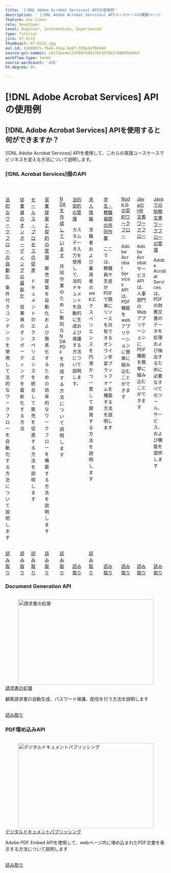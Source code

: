```yaml
---
title: '[!DNL Adobe Acrobat Services] APIの使用例'
description: ' [!DNL Adobe Acrobat Services] APIユースケースの概要ページ'
feature: Use Cases
role: Developer
level: Beginner, Intermediate, Experienced
type: Tutorial
jira: KT-8115
thumbnail: KT-8115.jpg
exl-id: 4188897e-f6e6-41ea-be6f-359a3ef0e040
source-git-commit: c6272ee4ec33f89f5db27023d78d1f08005b04ef
workflow-type: tm+mt
source-wordcount: '435'
ht-degree: 0%

---
```


# [!DNL Adobe Acrobat Services] APIの使用例

## [!DNL Adobe Acrobat Services] APIを使用すると何ができますか？

[!DNL Adobe Acrobat Services] APIを使用して、これらの実践ユースケースでビジネスを変える方法について説明します。

### [!DNL Acrobat Services]個のAPI

<!-- START CARDS HTML - DO NOT MODIFY BY HAND -->
<div class="columns">
    <div class="column is-half-tablet is-half-desktop is-one-third-widescreen" aria-label="Automate legal workflows">
        <div class="card" style="height: 100%; display: flex; flex-direction: column; height: 100%;">
            <div class="card-image">
                <figure class="image x-is-16by9">
                    <a href="https://experienceleague.adobe.com/ja/docs/acrobat-services-learn/tutorials/usecases/automatelegalworkflows" title="法的なワークフローの自動化" target="_self" rel="referrer">
                        <img class="is-bordered-r-small" src="https://experienceleague.adobe.com/ja/docs/acrobat-services-learn/tutorials/usecases/media_11d45ac52221eb0279a687861908ee87f8b9071fd.png?width=400&format=webply&optimize=medium" alt="法的なワークフローの自動化"
                             style="width: 100%; aspect-ratio: 16 / 9; object-fit: cover; overflow: hidden; display: block; margin: auto;">
                    </a>
                </figure>
            </div>
            <div class="card-content is-padded-small" style="display: flex; flex-direction: column; flex-grow: 1; justify-content: space-between;">
                <div class="top-card-content">
                    <p class="headline is-size-6 has-text-weight-bold">
                        <a href="https://experienceleague.adobe.com/ja/docs/acrobat-services-learn/tutorials/usecases/automatelegalworkflows" target="_self" rel="referrer" title="法的なワークフローの自動化">法的なワークフローの自動化</a>
                    </p>
                    <p class="is-size-6">条件付きコンテンツを使用して法的なワークフローを自動化する方法について説明します</p>
                </div>
                <a href="https://experienceleague.adobe.com/ja/docs/acrobat-services-learn/tutorials/usecases/automatelegalworkflows" target="_self" rel="referrer" class="spectrum-Button spectrum-Button--outline spectrum-Button--primary spectrum-Button--sizeM" style="align-self: flex-start; margin-top: 1rem;">
                    <span class="spectrum-Button-label has-no-wrap has-text-weight-bold">読み取り</span>
                </a>
            </div>
        </div>
    </div>
    <div class="column is-half-tablet is-half-desktop is-one-third-widescreen" aria-label="Modernizing employee onboarding">
        <div class="card" style="height: 100%; display: flex; flex-direction: column; height: 100%;">
            <div class="card-image">
                <figure class="image x-is-16by9">
                    <a href="https://experienceleague.adobe.com/ja/docs/acrobat-services-learn/tutorials/usecases/employeeonboarding" title="従業員オンボーディングの最新化" target="_self" rel="referrer">
                        <img class="is-bordered-r-small" src="https://experienceleague.adobe.com/ja/docs/acrobat-services-learn/tutorials/usecases/media_132a84764b759671006b4508a187b91ce708b060a.png?width=400&format=webply&optimize=medium" alt="従業員オンボーディングの最新化"
                             style="width: 100%; aspect-ratio: 16 / 9; object-fit: cover; overflow: hidden; display: block; margin: auto;">
                    </a>
                </figure>
            </div>
            <div class="card-content is-padded-small" style="display: flex; flex-direction: column; flex-grow: 1; justify-content: space-between;">
                <div class="top-card-content">
                    <p class="headline is-size-6 has-text-weight-bold">
                        <a href="https://experienceleague.adobe.com/ja/docs/acrobat-services-learn/tutorials/usecases/employeeonboarding" target="_self" rel="referrer" title="従業員オンボーディングの最新化">従業員のオンボーディングの最新化</a>
                    </p>
                    <p class="is-size-6">従業員のオンボーディングを最新化する方法</p>
                </div>
                <a href="https://experienceleague.adobe.com/ja/docs/acrobat-services-learn/tutorials/usecases/employeeonboarding" target="_self" rel="referrer" class="spectrum-Button spectrum-Button--outline spectrum-Button--primary spectrum-Button--sizeM" style="align-self: flex-start; margin-top: 1rem;">
                    <span class="spectrum-Button-label has-no-wrap has-text-weight-bold">読み取り</span>
                </a>
            </div>
        </div>
    </div>
    <div class="column is-half-tablet is-half-desktop is-one-third-widescreen" aria-label="Accelerate your sales process">
        <div class="card" style="height: 100%; display: flex; flex-direction: column; height: 100%;">
            <div class="card-image">
                <figure class="image x-is-16by9">
                    <a href="https://experienceleague.adobe.com/ja/docs/acrobat-services-learn/tutorials/usecases/acceleratesales" title="販売プロセスの迅速化" target="_self" rel="referrer">
                        <img class="is-bordered-r-small" src="https://experienceleague.adobe.com/ja/docs/acrobat-services-learn/tutorials/usecases/media_1ce553da02229c4a25bcf679ca8eb2b165e0b9019.png?width=400&format=webply&optimize=medium" alt="販売プロセスの迅速化"
                             style="width: 100%; aspect-ratio: 16 / 9; object-fit: cover; overflow: hidden; display: block; margin: auto;">
                    </a>
                </figure>
            </div>
            <div class="card-content is-padded-small" style="display: flex; flex-direction: column; flex-grow: 1; justify-content: space-between;">
                <div class="top-card-content">
                    <p class="headline is-size-6 has-text-weight-bold">
                        <a href="https://experienceleague.adobe.com/ja/docs/acrobat-services-learn/tutorials/usecases/acceleratesales" target="_self" rel="referrer" title="販売プロセスの迅速化">セールス・プロセスの促進</a>
                    </p>
                    <p class="is-size-6">ドキュメントのエクスペリエンスを統合して販売を促進する方法を説明します</p>
                </div>
                <a href="https://experienceleague.adobe.com/ja/docs/acrobat-services-learn/tutorials/usecases/acceleratesales" target="_self" rel="referrer" class="spectrum-Button spectrum-Button--outline spectrum-Button--primary spectrum-Button--sizeM" style="align-self: flex-start; margin-top: 1rem;">
                    <span class="spectrum-Button-label has-no-wrap has-text-weight-bold">読み取り</span>
                </a>
            </div>
        </div>
    </div>
    <div class="column is-half-tablet is-half-desktop is-one-third-widescreen" aria-label="Managing sales proposals and contracts">
        <div class="card" style="height: 100%; display: flex; flex-direction: column; height: 100%;">
            <div class="card-image">
                <figure class="image x-is-16by9">
                    <a href="https://experienceleague.adobe.com/ja/docs/acrobat-services-learn/tutorials/usecases/sales" title="販売提案と契約の管理" target="_self" rel="referrer">
                        <img class="is-bordered-r-small" src="https://experienceleague.adobe.com/ja/docs/acrobat-services-learn/tutorials/usecases/media_179ae58be6f2a7a0fba8e0a76bd9f5099619f61b0.png?width=400&format=webply&optimize=medium" alt="販売提案と契約の管理"
                             style="width: 100%; aspect-ratio: 16 / 9; object-fit: cover; overflow: hidden; display: block; margin: auto;">
                    </a>
                </figure>
            </div>
            <div class="card-content is-padded-small" style="display: flex; flex-direction: column; flex-grow: 1; justify-content: space-between;">
                <div class="top-card-content">
                    <p class="headline is-size-6 has-text-weight-bold">
                        <a href="https://experienceleague.adobe.com/ja/docs/acrobat-services-learn/tutorials/usecases/sales" target="_self" rel="referrer" title="販売提案と契約の管理">営業提案と契約の管理</a>
                    </p>
                    <p class="is-size-6">販売提案を自動化および簡素化するための効率的なワークフローを構築する方法を説明します</p>
                </div>
                <a href="https://experienceleague.adobe.com/ja/docs/acrobat-services-learn/tutorials/usecases/sales" target="_self" rel="referrer" class="spectrum-Button spectrum-Button--outline spectrum-Button--primary spectrum-Button--sizeM" style="align-self: flex-start; margin-top: 1rem;">
                    <span class="spectrum-Button-label has-no-wrap has-text-weight-bold">読み取り</span>
                </a>
            </div>
        </div>
    </div>
    <div class="column is-half-tablet is-half-desktop is-one-third-widescreen" aria-label="Creating an NDA">
        <div class="card" style="height: 100%; display: flex; flex-direction: column; height: 100%;">
            <div class="card-image">
                <figure class="image x-is-16by9">
                    <a href="https://experienceleague.adobe.com/ja/docs/acrobat-services-learn/tutorials/usecases/nda" title="NDAの作成" target="_self" rel="referrer">
                        <img class="is-bordered-r-small" src="https://experienceleague.adobe.com/ja/docs/acrobat-services-learn/tutorials/usecases/media_12b38eafbf76bee920fa3ab873d392432cdcae963.png?width=400&format=webply&optimize=medium" alt="NDAの作成"
                             style="width: 100%; aspect-ratio: 16 / 9; object-fit: cover; overflow: hidden; display: block; margin: auto;">
                    </a>
                </figure>
            </div>
            <div class="card-content is-padded-small" style="display: flex; flex-direction: column; flex-grow: 1; justify-content: space-between;">
                <div class="top-card-content">
                    <p class="headline is-size-6 has-text-weight-bold">
                        <a href="https://experienceleague.adobe.com/ja/docs/acrobat-services-learn/tutorials/usecases/nda" target="_self" rel="referrer" title="NDAの作成">NDAを作成しています</a>
                    </p>
                    <p class="is-size-6">共同作業のために動的なNDA PDFを作成する方法について説明します</p>
                </div>
                <a href="https://experienceleague.adobe.com/ja/docs/acrobat-services-learn/tutorials/usecases/nda" target="_self" rel="referrer" class="spectrum-Button spectrum-Button--outline spectrum-Button--primary spectrum-Button--sizeM" style="align-self: flex-start; margin-top: 1rem;">
                    <span class="spectrum-Button-label has-no-wrap has-text-weight-bold">読み取り</span>
                </a>
            </div>
        </div>
    </div>
    <div class="column is-half-tablet is-half-desktop is-one-third-widescreen" aria-label="Managing legal contracts">
        <div class="card" style="height: 100%; display: flex; flex-direction: column; height: 100%;">
            <div class="card-image">
                <figure class="image x-is-16by9">
                    <a href="https://experienceleague.adobe.com/ja/docs/acrobat-services-learn/tutorials/usecases/legal" title="法的契約の管理" target="_self" rel="referrer">
                        <img class="is-bordered-r-small" src="https://experienceleague.adobe.com/ja/docs/acrobat-services-learn/tutorials/usecases/media_175eb5e0acbeb769b4f69aa4ae5cf24ed55489d87.png?width=400&format=webply&optimize=medium" alt="法的契約の管理"
                             style="width: 100%; aspect-ratio: 16 / 9; object-fit: cover; overflow: hidden; display: block; margin: auto;">
                    </a>
                </figure>
            </div>
            <div class="card-content is-padded-small" style="display: flex; flex-direction: column; flex-grow: 1; justify-content: space-between;">
                <div class="top-card-content">
                    <p class="headline is-size-6 has-text-weight-bold">
                        <a href="https://experienceleague.adobe.com/ja/docs/acrobat-services-learn/tutorials/usecases/legal" target="_self" rel="referrer" title="法的契約の管理">法的契約の管理</a>
                    </p>
                    <p class="is-size-6">カスタムデータ入力を使用して、法的ドキュメントを自動的に生成および保護する方法について説明します。</p>
                </div>
                <a href="https://experienceleague.adobe.com/ja/docs/acrobat-services-learn/tutorials/usecases/legal" target="_self" rel="referrer" class="spectrum-Button spectrum-Button--outline spectrum-Button--primary spectrum-Button--sizeM" style="align-self: flex-start; margin-top: 1rem;">
                    <span class="spectrum-Button-label has-no-wrap has-text-weight-bold">読み取り</span>
                </a>
            </div>
        </div>
    </div>
    <div class="column is-half-tablet is-half-desktop is-one-third-widescreen" aria-label="Job posting">
        <div class="card" style="height: 100%; display: flex; flex-direction: column; height: 100%;">
            <div class="card-image">
                <figure class="image x-is-16by9">
                    <a href="https://experienceleague.adobe.com/ja/docs/acrobat-services-learn/tutorials/usecases/jobposting" title="求人情報" target="_self" rel="referrer">
                        <img class="is-bordered-r-small" src="https://experienceleague.adobe.com/ja/docs/acrobat-services-learn/tutorials/usecases/media_1487ad3b5c3c12b24a1c44420ac612f7a5b06d16a.png?width=400&format=webply&optimize=medium" alt="求人情報"
                             style="width: 100%; aspect-ratio: 16 / 9; object-fit: cover; overflow: hidden; display: block; margin: auto;">
                    </a>
                </figure>
            </div>
            <div class="card-content is-padded-small" style="display: flex; flex-direction: column; flex-grow: 1; justify-content: space-between;">
                <div class="top-card-content">
                    <p class="headline is-size-6 has-text-weight-bold">
                        <a href="https://experienceleague.adobe.com/ja/docs/acrobat-services-learn/tutorials/usecases/jobposting" target="_self" rel="referrer" title="求人情報">求人情報</a>
                    </p>
                    <p class="is-size-6">求職者および雇用者のwebエクスペリエンスを円滑かつ一貫して開発する方法を説明します</p>
                </div>
                <a href="https://experienceleague.adobe.com/ja/docs/acrobat-services-learn/tutorials/usecases/jobposting" target="_self" rel="referrer" class="spectrum-Button spectrum-Button--outline spectrum-Button--primary spectrum-Button--sizeM" style="align-self: flex-start; margin-top: 1rem;">
                    <span class="spectrum-Button-label has-no-wrap has-text-weight-bold">読み取り</span>
                </a>
            </div>
        </div>
    </div>
    <div class="column is-half-tablet is-half-desktop is-one-third-widescreen" aria-label="Student-Teacher collaboration">
        <div class="card" style="height: 100%; display: flex; flex-direction: column; height: 100%;">
            <div class="card-image">
                <figure class="image x-is-16by9">
                    <a href="https://experienceleague.adobe.com/ja/docs/acrobat-services-learn/tutorials/usecases/educationcollab" title="学生・教職員間の連携" target="_self" rel="referrer">
                        <img class="is-bordered-r-small" src="https://experienceleague.adobe.com/ja/docs/acrobat-services-learn/tutorials/usecases/media_1746197c35f5bd2d66f8cd58e090c5e4fa7a3b5f2.png?width=400&format=webply&optimize=medium" alt="学生・教職員間の連携"
                             style="width: 100%; aspect-ratio: 16 / 9; object-fit: cover; overflow: hidden; display: block; margin: auto;">
                    </a>
                </figure>
            </div>
            <div class="card-content is-padded-small" style="display: flex; flex-direction: column; flex-grow: 1; justify-content: space-between;">
                <div class="top-card-content">
                    <p class="headline is-size-6 has-text-weight-bold">
                        <a href="https://experienceleague.adobe.com/ja/docs/acrobat-services-learn/tutorials/usecases/educationcollab" target="_self" rel="referrer" title="学生・教職員間の連携">学生・教職員間の共同作業</a>
                    </p>
                    <p class="is-size-6">ここでは、教職員や生徒がPDFで簡単にリソースを共有できるオンライン学習プラットフォームを構築する方法を説明します</p>
                </div>
                <a href="https://experienceleague.adobe.com/ja/docs/acrobat-services-learn/tutorials/usecases/educationcollab" target="_self" rel="referrer" class="spectrum-Button spectrum-Button--outline spectrum-Button--primary spectrum-Button--sizeM" style="align-self: flex-start; margin-top: 1rem;">
                    <span class="spectrum-Button-label has-no-wrap has-text-weight-bold">読み取り</span>
                </a>
            </div>
        </div>
    </div>
    <div class="column is-half-tablet is-half-desktop is-one-third-widescreen" aria-label="Agreement workflows in Node.js">
        <div class="card" style="height: 100%; display: flex; flex-direction: column; height: 100%;">
            <div class="card-image">
                <figure class="image x-is-16by9">
                    <a href="https://experienceleague.adobe.com/ja/docs/acrobat-services-learn/tutorials/usecases/agreementworkflowsnodejs" title="Node.jsの契約書ワークフロー" target="_self" rel="referrer">
                        <img class="is-bordered-r-small" src="https://experienceleague.adobe.com/ja/docs/acrobat-services-learn/tutorials/usecases/media_1a1148ebfe4641258d91065e83c2d39be0e918c38.png?width=400&format=webply&optimize=medium" alt="Node.jsの契約書ワークフロー"
                             style="width: 100%; aspect-ratio: 16 / 9; object-fit: cover; overflow: hidden; display: block; margin: auto;">
                    </a>
                </figure>
            </div>
            <div class="card-content is-padded-small" style="display: flex; flex-direction: column; flex-grow: 1; justify-content: space-between;">
                <div class="top-card-content">
                    <p class="headline is-size-6 has-text-weight-bold">
                        <a href="https://experienceleague.adobe.com/ja/docs/acrobat-services-learn/tutorials/usecases/agreementworkflowsnodejs" target="_self" rel="referrer" title="Node.jsの契約書ワークフロー">Node.jsの契約ワークフロー</a>
                    </p>
                    <p class="is-size-6">Adobe Acrobat Services APIは、PDF機能をwebアプリケーションに簡単に組み込むことができます</p>
                </div>
                <a href="https://experienceleague.adobe.com/ja/docs/acrobat-services-learn/tutorials/usecases/agreementworkflowsnodejs" target="_self" rel="referrer" class="spectrum-Button spectrum-Button--outline spectrum-Button--primary spectrum-Button--sizeM" style="align-self: flex-start; margin-top: 1rem;">
                    <span class="spectrum-Button-label has-no-wrap has-text-weight-bold">読み取り</span>
                </a>
            </div>
        </div>
    </div>
    <div class="column is-half-tablet is-half-desktop is-one-third-widescreen" aria-label="HR document workflows in Java">
        <div class="card" style="height: 100%; display: flex; flex-direction: column; height: 100%;">
            <div class="card-image">
                <figure class="image x-is-16by9">
                    <a href="https://experienceleague.adobe.com/ja/docs/acrobat-services-learn/tutorials/usecases/hragreementworkflowsjava" title="Javaでの人事文書ワークフロー" target="_self" rel="referrer">
                        <img class="is-bordered-r-small" src="https://experienceleague.adobe.com/ja/docs/acrobat-services-learn/tutorials/usecases/media_16549bea7754eaa4cfefb538aa4589ff68530a1fd.png?width=400&format=webply&optimize=medium" alt="Javaでの人事文書ワークフロー"
                             style="width: 100%; aspect-ratio: 16 / 9; object-fit: cover; overflow: hidden; display: block; margin: auto;">
                    </a>
                </figure>
            </div>
            <div class="card-content is-padded-small" style="display: flex; flex-direction: column; flex-grow: 1; justify-content: space-between;">
                <div class="top-card-content">
                    <p class="headline is-size-6 has-text-weight-bold">
                        <a href="https://experienceleague.adobe.com/ja/docs/acrobat-services-learn/tutorials/usecases/hragreementworkflowsjava" target="_self" rel="referrer" title="Javaでの人事文書ワークフロー">JavaのHR文書ワークフロー</a>
                    </p>
                    <p class="is-size-6">Adobe AcrobatサービスAPIは、人事部門のWebアプリケーションにPDF機能を簡単に組み込むことができます</p>
                </div>
                <a href="https://experienceleague.adobe.com/ja/docs/acrobat-services-learn/tutorials/usecases/hragreementworkflowsjava" target="_self" rel="referrer" class="spectrum-Button spectrum-Button--outline spectrum-Button--primary spectrum-Button--sizeM" style="align-self: flex-start; margin-top: 1rem;">
                    <span class="spectrum-Button-label has-no-wrap has-text-weight-bold">読み取り</span>
                </a>
            </div>
        </div>
    </div>
    <div class="column is-half-tablet is-half-desktop is-one-third-widescreen" aria-label="Managing financial document workflows in Java">
        <div class="card" style="height: 100%; display: flex; flex-direction: column; height: 100%;">
            <div class="card-image">
                <figure class="image x-is-16by9">
                    <a href="https://experienceleague.adobe.com/ja/docs/acrobat-services-learn/tutorials/usecases/financeworkflowsjava" title="Javaでの財務文書ワークフローの管理" target="_self" rel="referrer">
                        <img class="is-bordered-r-small" src="https://experienceleague.adobe.com/ja/docs/acrobat-services-learn/tutorials/usecases/media_14763e77cca336e72797a4b6964a94311623df148.png?width=400&format=webply&optimize=medium" alt="Javaでの財務文書ワークフローの管理"
                             style="width: 100%; aspect-ratio: 16 / 9; object-fit: cover; overflow: hidden; display: block; margin: auto;">
                    </a>
                </figure>
            </div>
            <div class="card-content is-padded-small" style="display: flex; flex-direction: column; flex-grow: 1; justify-content: space-between;">
                <div class="top-card-content">
                    <p class="headline is-size-6 has-text-weight-bold">
                        <a href="https://experienceleague.adobe.com/ja/docs/acrobat-services-learn/tutorials/usecases/financeworkflowsjava" target="_self" rel="referrer" title="Javaでの財務文書ワークフローの管理">Javaでの財務文書ワークフローの管理</a>
                    </p>
                    <p class="is-size-6">Adobe Acrobat Servicesは、PDFの財務文書のデータを処理および抽出するために必要なすべてのツール、サービス、および機能を提供します</p>
                </div>
                <a href="https://experienceleague.adobe.com/ja/docs/acrobat-services-learn/tutorials/usecases/financeworkflowsjava" target="_self" rel="referrer" class="spectrum-Button spectrum-Button--outline spectrum-Button--primary spectrum-Button--sizeM" style="align-self: flex-start; margin-top: 1rem;">
                    <span class="spectrum-Button-label has-no-wrap has-text-weight-bold">読み取り</span>
                </a>
            </div>
        </div>
    </div>
</div>
<!-- END CARDS HTML - DO NOT MODIFY BY HAND -->


### Document Generation API

<!-- START CARDS HTML - DO NOT MODIFY BY HAND -->
<div class="columns">
    <div class="column is-half-tablet is-half-desktop is-one-third-widescreen" aria-label="Handling invoices">
        <div class="card" style="height: 100%; display: flex; flex-direction: column; height: 100%;">
            <div class="card-image">
                <figure class="image x-is-16by9">
                    <a href="https://experienceleague.adobe.com/ja/docs/acrobat-services-learn/tutorials/usecases/invoices" title="請求書の処理" target="_self" rel="referrer">
                        <img class="is-bordered-r-small" src="https://experienceleague.adobe.com/ja/docs/acrobat-services-learn/tutorials/usecases/media_1ff9a75e31fa990e15e1010e05fd751371eaf0a8c.png?width=400&format=webply&optimize=medium" alt="請求書の処理"
                             style="width: 100%; aspect-ratio: 16 / 9; object-fit: cover; overflow: hidden; display: block; margin: auto;">
                    </a>
                </figure>
            </div>
            <div class="card-content is-padded-small" style="display: flex; flex-direction: column; flex-grow: 1; justify-content: space-between;">
                <div class="top-card-content">
                    <p class="headline is-size-6 has-text-weight-bold">
                        <a href="https://experienceleague.adobe.com/ja/docs/acrobat-services-learn/tutorials/usecases/invoices" target="_self" rel="referrer" title="請求書の処理">請求書の処理</a>
                    </p>
                    <p class="is-size-6">顧客請求書の自動生成、パスワード保護、配信を行う方法を説明します</p>
                </div>
                <a href="https://experienceleague.adobe.com/ja/docs/acrobat-services-learn/tutorials/usecases/invoices" target="_self" rel="referrer" class="spectrum-Button spectrum-Button--outline spectrum-Button--primary spectrum-Button--sizeM" style="align-self: flex-start; margin-top: 1rem;">
                    <span class="spectrum-Button-label has-no-wrap has-text-weight-bold">読み取り</span>
                </a>
            </div>
        </div>
    </div>
</div>
<!-- END CARDS HTML - DO NOT MODIFY BY HAND -->

### PDF埋め込みAPI

<!-- START CARDS HTML - DO NOT MODIFY BY HAND -->
<div class="columns">
    <div class="column is-half-tablet is-half-desktop is-one-third-widescreen" aria-label="Digital document publishing">
        <div class="card" style="height: 100%; display: flex; flex-direction: column; height: 100%;">
            <div class="card-image">
                <figure class="image x-is-16by9">
                    <a href="https://experienceleague.adobe.com/ja/docs/acrobat-services-learn/tutorials/usecases/ddppdfembedapi" title="デジタルドキュメントパブリッシング" target="_self" rel="referrer">
                        <img class="is-bordered-r-small" src="https://experienceleague.adobe.com/ja/docs/acrobat-services-learn/tutorials/usecases/media_1d8ea2c326af9b7ee0af2fe969a594108bf01b97b.png?width=400&format=webply&optimize=medium" alt="デジタルドキュメントパブリッシング"
                             style="width: 100%; aspect-ratio: 16 / 9; object-fit: cover; overflow: hidden; display: block; margin: auto;">
                    </a>
                </figure>
            </div>
            <div class="card-content is-padded-small" style="display: flex; flex-direction: column; flex-grow: 1; justify-content: space-between;">
                <div class="top-card-content">
                    <p class="headline is-size-6 has-text-weight-bold">
                        <a href="https://experienceleague.adobe.com/ja/docs/acrobat-services-learn/tutorials/usecases/ddppdfembedapi" target="_self" rel="referrer" title="デジタルドキュメントパブリッシング">デジタルドキュメントパブリッシング</a>
                    </p>
                    <p class="is-size-6">Adobe PDF Embed APIを使用して、webページ内に埋め込まれたPDF文書を表示する方法について説明します</p>
                </div>
                <a href="https://experienceleague.adobe.com/ja/docs/acrobat-services-learn/tutorials/usecases/ddppdfembedapi" target="_self" rel="referrer" class="spectrum-Button spectrum-Button--outline spectrum-Button--primary spectrum-Button--sizeM" style="align-self: flex-start; margin-top: 1rem;">
                    <span class="spectrum-Button-label has-no-wrap has-text-weight-bold">読み取り</span>
                </a>
            </div>
        </div>
    </div>
</div>
<!-- END CARDS HTML - DO NOT MODIFY BY HAND -->
